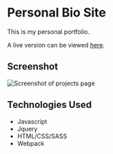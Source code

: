 # Personal Bio Site

This is my personal portfolio. 

A live version can be viewed [here](https://danapham.netlify.app/).

## Screenshot
![Screenshot of projects page](https://scrn.li/uploads/4/45/45e/45e6/45e62/45e628/45e62803-5fa2-0e44-8086-c03ddb88adea/TIcMClikgNqN1o)

## Technologies Used
- Javascript
- Jquery
- HTML/CSS/SASS
- Webpack
